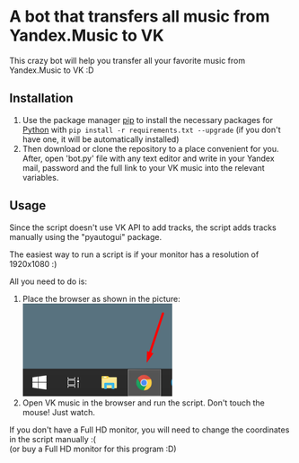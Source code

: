 # A bot that transfers all music from Yandex.Music to VK
This crazy bot will help you transfer all your favorite music from Yandex.Music to VK :D

## Installation
1. Use the package manager [pip](https://pip.pypa.io/en/stable/) to install the necessary packages for [Python](https://www.python.org/downloads/) with `pip install -r requirements.txt --upgrade` (if you don't have one, it will be automatically installed)  
2. Then download or clone the repository to a place convenient for you. After, open 'bot.py' file with any text editor and write in your Yandex mail, password and the full link to your VK music into the relevant variables.

## Usage
Since the script doesn't use VK API to add tracks, the script adds tracks manually using the "pyautogui" package.

The easiest way to run a script is if your monitor has a resolution of 1920x1080 :)

All you need to do is:

1. Place the browser as shown in the picture:  
![Screenshot](images/for_readme.png)
2. Open VK music in the browser and run the script. Don't touch the mouse! Just watch.

If you don't have a Full HD monitor, you will need to change the coordinates in the script manually :(  
(or buy a Full HD monitor for this program :D)
